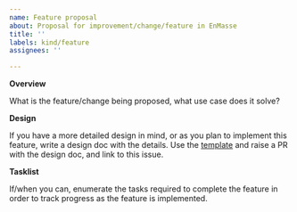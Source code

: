 ```yaml
---
name: Feature proposal
about: Proposal for improvement/change/feature in EnMasse
title: ''
labels: kind/feature
assignees: ''

---
```


**Overview**

What is the feature/change being proposed, what use case does it solve?

**Design**

If you have a more detailed design in mind, or as you plan to implement this feature, write a design doc with the details. Use the [template](https://github.com/EnMasseProject/enmasse/blob/master/documentation/design/proposals/design-template.adoc) and raise a PR with the design doc, and link to this issue.

**Tasklist**

If/when you can, enumerate the tasks required to complete the feature in order to track progress as the feature is implemented. 
